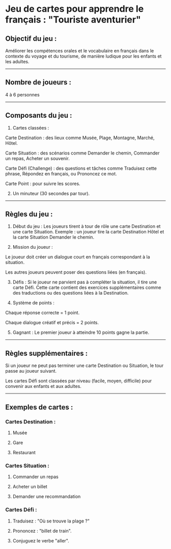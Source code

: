 # Jeu de cartes pour apprendre le français : "Touriste aventurier"

## Objectif du jeu :

Améliorer les compétences orales et le vocabulaire en français dans le contexte du voyage et du tourisme, de manière ludique pour les enfants et les adultes.


---

## Nombre de joueurs :

4 à 6 personnes


---

## Composants du jeu :

1. Cartes classées :

Carte Destination : des lieux comme Musée, Plage, Montagne, Marché, Hôtel.

Carte Situation : des scénarios comme Demander le chemin, Commander un repas, Acheter un souvenir.

Carte Défi (Challenge) : des questions et tâches comme Traduisez cette phrase, Répondez en français, ou Prononcez ce mot.

Carte Point : pour suivre les scores.



2. Un minuteur (30 secondes par tour).




---

## Règles du jeu :

1. Début du jeu :
Les joueurs tirent à tour de rôle une carte Destination et une carte Situation.
Exemple : un joueur tire la carte Destination Hôtel et la carte Situation Demander le chemin.


2. Mission du joueur :

Le joueur doit créer un dialogue court en français correspondant à la situation.

Les autres joueurs peuvent poser des questions liées (en français).



3. Défis :
Si le joueur ne parvient pas à compléter la situation, il tire une carte Défi. Cette carte contient des exercices supplémentaires comme des traductions ou des questions liées à la Destination.


4. Système de points :

Chaque réponse correcte = 1 point.

Chaque dialogue créatif et précis = 2 points.



5. Gagnant :
Le premier joueur à atteindre 10 points gagne la partie.




---

## Règles supplémentaires :

Si un joueur ne peut pas terminer une carte Destination ou Situation, le tour passe au joueur suivant.

Les cartes Défi sont classées par niveau (facile, moyen, difficile) pour convenir aux enfants et aux adultes.



---

## Exemples de cartes :

### Cartes Destination :

1. Musée


2. Gare


3. Restaurant



### Cartes Situation :

1. Commander un repas


2. Acheter un billet


3. Demander une recommandation



### Cartes Défi :

1. Traduisez : "Où se trouve la plage ?"


2. Prononcez : "billet de train".


3. Conjuguez le verbe "aller".